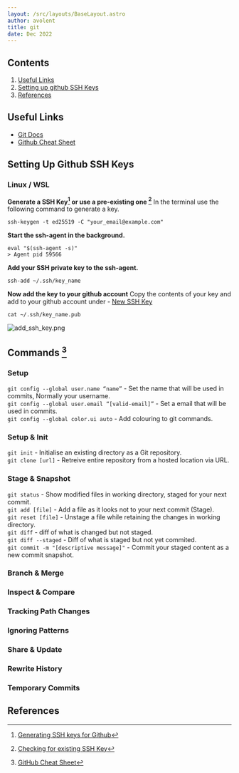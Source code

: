```yaml
---
layout: /src/layouts/BaseLayout.astro
author: avolent
title: git
date: Dec 2022
---
```


<!-- Table of Contents -->
<nav role="navigation" class="toc">

## Contents
1. [Useful Links](#useful-links)
1. [Setting up github SSH Keys](#setting-up-github-ssh-keys)
1. [References](#references)

</nav>

## Useful Links
- [Git Docs](https://git-scm.com/docs)
- [Github Cheat Sheet](https://training.github.com/downloads/github-git-cheat-sheet/)

## Setting Up Github SSH Keys
### Linux / WSL
**Generate a SSH Key[^2] or use a pre-existing one [^3]** 
In the terminal use the following command to generate a key.
```shell
ssh-keygen -t ed25519 -C "your_email@example.com"
```
**Start the ssh-agent in the background.**
```shell
eval "$(ssh-agent -s)"
> Agent pid 59566
```
**Add your SSH private key to the ssh-agent.**
```shell
ssh-add ~/.ssh/key_name
```
**Now add the key to your github account**
Copy the contents of your key and add to your github account under - [New SSH Key](https://github.com/settings/ssh/new)
```shell
cat ~/.ssh/key_name.pub
```

![add_ssh_key.png](/cortex/images/tools/add_ssh_key.png)
## Commands [^1]
### Setup
`git config --global user.name “name”` - Set the name that will be used in commits, Normally your username.  
`git config --global user.email “[valid-email]”` - Set a email that will be used in commits.  
`git config --global color.ui auto` - Add colouring to git commands.  

### Setup & Init
`git init` - Initialise an existing directory as a Git repository.  
`git clone [url]` - Retreive entire repository from a hosted location via URL.  

### Stage & Snapshot
`git status` - Show modified files in working directory, staged for your next commit.  
`git add [file]` - Add a file as it looks not to your next commit (Stage).  
`git reset [file]` - Unstage a file while retaining the changes in working directory.  
`git diff` - diff of what is changed but not staged.  
`git diff --staged` - Diff of what is staged but not yet commited.  
`git commit -m "[descriptive message]"` - Commit your staged content as a new commit snapshot.  

### Branch & Merge

### Inspect & Compare

### Tracking Path Changes

### Ignoring Patterns

### Share & Update

### Rewrite History

### Temporary Commits

## References
[^1]: [GitHub Cheat Sheet](https://education.github.com/git-cheat-sheet-education.pdf)
[^2]: [Generating SSH keys for Github](https://docs.github.com/en/authentication/connecting-to-github-with-ssh/generating-a-new-ssh-key-and-adding-it-to-the-ssh-agent)
[^3]: [Checking for existing SSH Key](https://docs.github.com/en/authentication/connecting-to-github-with-ssh/checking-for-existing-ssh-keys)